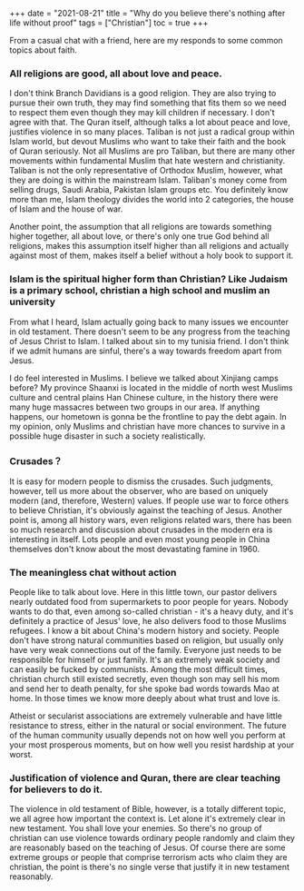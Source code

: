 +++ 
date = "2021-08-21"
title = "Why do you believe there's nothing after life without proof"
tags = ["Christian"]
toc = true
+++

From a casual chat with a friend, here are my responds to some common topics about faith.

### All religions are good, all about love and peace. 

I don't think Branch Davidians is a good religion. They are also trying to pursue their own truth, they may find something that fits them so we need to respect them even though they may kill children if necessary. I don't agree with that.
The Quran itself, although talks a lot about peace and love, justifies violence in so many places. Taliban is not just a radical  group within Islam world, but devout Muslims who want to take their faith and the book of Quran seriously. Not all Muslims are pro Taliban, but there are many other movements within fundamental Muslim that hate western and christianity. Taliban is not the only representative of Orthodox Muslim, however, what they are doing is within the mainstream Islam. Taliban's money come from selling drugs, Saudi Arabia, Pakistan Islam groups etc. You definitely know more than me, Islam theology divides the world into 2 categories, the house of Islam and the house of war. 

Another point, the assumption that all religions are towards something higher together, all about love, or there's only one true God behind all religions, makes this assumption itself higher than all religions and actually against most of them, makes itself a belief without a holy book to support it.

### Islam is the spiritual higher form than Christian? Like Judaism is a primary school, christian a high school and muslim an university

From what I heard, Islam actually going back to many issues we encounter in old testament. There doesn't seem to be any progress from the teaching of Jesus Christ to Islam. I talked about sin to my tunisia friend. I don't think if we admit humans are sinful, there's a way towards freedom apart from Jesus.

I do feel interested in Muslims. I believe we talked about Xinjiang camps before? My province Shaanxi is located in the middle of north west Muslims culture and central plains Han Chinese culture, in the history there were many huge massacres between two groups in our area. If anything happens, our hometown is gonna be the frontline to pay the debt again. In my opinion, only Muslims and christian have more chances to survive in a possible huge disaster in such a society realistically.

### Crusades？
It is easy for modern people to dismiss the crusades. Such judgments, however, tell us more about the observer, who are based on uniquely modern (and, therefore, Western) values. If people use war to force others to believe Christian, it's obviously against the teaching of Jesus. Another point is, among all history wars, even religions related wars, there has been so much research and discussion about crusades in the modern era is interesting in itself. Lots people and even most young people in China themselves don't know about the most devastating famine in 1960.

### The meaningless chat without action

People like to talk about love. Here in this little town, our pastor delivers nearly outdated food from supermarkets to poor people for years. Nobody wants to do that, even among so-called christian - it's a heavy duty, and it's definitely a practice of Jesus' love, he also delivers food to those Muslims refugees.
I know a bit about China's modern history and society. People don't have strong natural communities based on religion, but usually only have very weak connections out of the family. Everyone just needs to be responsible for himself or just family. It's an extremely weak society and can easily be fucked by communists. Among the most difficult times, christian church still existed secretly, even though son may sell his mom and send her to death penalty, for she spoke bad words towards Mao at home. In those times we know more deeply about what trust and love is.

Atheist or secularist associations are extremely vulnerable and have little resistance to stress, either in the natural or social environment. The future of the human community usually depends not on how well you perform at your most prosperous moments, but on how well you resist hardship at your worst.

### Justification of violence and Quran, there are clear teaching for believers to do it. 

The violence in old testament of Bible, however, is a totally different topic, we all agree how important the context is. Let alone it's extremely clear in new testament. You shall love your enemies. So there's no group of christian can use violence towards ordinary people randomly and claim they are reasonably based on the teaching of Jesus. Of course there are some extreme groups or people that comprise terrorism acts who claim they are christian, the point is there's no single verse that justify it in new testament reasonably.